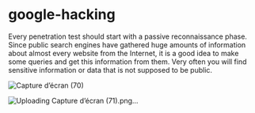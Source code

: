 # google-hacking
Every penetration test should start with a passive reconnaissance phase. Since public search engines have gathered huge amounts of information about almost every website from the Internet, it is a good idea to make some queries and get this information from them. Very often you will find sensitive information or data that is not supposed to be public.


![Capture d’écran (70)](https://github.com/0-plxux/google-hacking/assets/163966277/d8ce3640-ef28-4674-a96b-155e87737be5)

![Uploading Capture d’écran (71).png…]()
